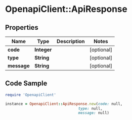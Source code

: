 # OpenapiClient::ApiResponse

## Properties

Name | Type | Description | Notes
------------ | ------------- | ------------- | -------------
**code** | **Integer** |  | [optional] 
**type** | **String** |  | [optional] 
**message** | **String** |  | [optional] 

## Code Sample

```ruby
require 'OpenapiClient'

instance = OpenapiClient::ApiResponse.new(code: null,
                                 type: null,
                                 message: null)
```


